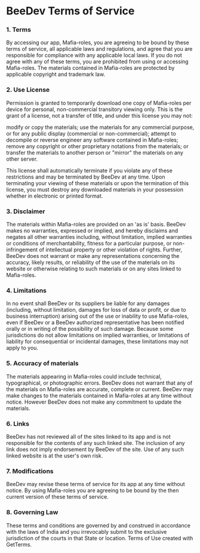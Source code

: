 
# BeeDev Terms of Service
### 1. Terms
By accessing our app, Mafia-roles, you are agreeing to be bound by these terms of service, all applicable laws and regulations, and agree that you are responsible for compliance with any applicable local laws. If you do not agree with any of these terms, you are prohibited from using or accessing Mafia-roles. The materials contained in Mafia-roles are protected by applicable copyright and trademark law.
### 2. Use License


Permission is granted to temporarily download one copy of Mafia-roles per device for personal, non-commercial transitory viewing only. This is the grant of a license, not a transfer of title, and under this license you may not:

modify or copy the materials;
use the materials for any commercial purpose, or for any public display (commercial or non-commercial);
attempt to decompile or reverse engineer any software contained in Mafia-roles;
remove any copyright or other proprietary notations from the materials; or
transfer the materials to another person or "mirror" the materials on any other server.


This license shall automatically terminate if you violate any of these restrictions and may be terminated by BeeDev at any time. Upon terminating your viewing of these materials or upon the termination of this license, you must destroy any downloaded materials in your possession whether in electronic or printed format.

### 3. Disclaimer

The materials within Mafia-roles are provided on an 'as is' basis. BeeDev makes no warranties, expressed or implied, and hereby disclaims and negates all other warranties including, without limitation, implied warranties or conditions of merchantability, fitness for a particular purpose, or non-infringement of intellectual property or other violation of rights.
Further, BeeDev does not warrant or make any representations concerning the accuracy, likely results, or reliability of the use of the materials on its website or otherwise relating to such materials or on any sites linked to Mafia-roles.

### 4. Limitations
In no event shall BeeDev or its suppliers be liable for any damages (including, without limitation, damages for loss of data or profit, or due to business interruption) arising out of the use or inability to use Mafia-roles, even if BeeDev or a BeeDev authorized representative has been notified orally or in writing of the possibility of such damage. Because some jurisdictions do not allow limitations on implied warranties, or limitations of liability for consequential or incidental damages, these limitations may not apply to you.
### 5. Accuracy of materials
The materials appearing in Mafia-roles could include technical, typographical, or photographic errors. BeeDev does not warrant that any of the materials on Mafia-roles are accurate, complete or current. BeeDev may make changes to the materials contained in Mafia-roles at any time without notice. However BeeDev does not make any commitment to update the materials.
### 6. Links
BeeDev has not reviewed all of the sites linked to its app and is not responsible for the contents of any such linked site. The inclusion of any link does not imply endorsement by BeeDev of the site. Use of any such linked website is at the user's own risk.
### 7. Modifications
BeeDev may revise these terms of service for its app at any time without notice. By using Mafia-roles you are agreeing to be bound by the then current version of these terms of service.
### 8. Governing Law
These terms and conditions are governed by and construed in accordance with the laws of India and you irrevocably submit to the exclusive jurisdiction of the courts in that State or location.
Terms of Use created with GetTerms.
